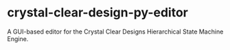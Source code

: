 # crystal-clear-design-py-editor
A GUI-based editor for the Crystal Clear Designs Hierarchical State Machine Engine.
